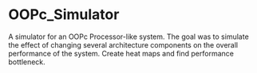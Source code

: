# OOPc_Simulator
A simulator for an OOPc Processor-like system. The goal was to simulate the effect of changing several architecture components on the overall performance of the system. Create heat maps and find performance bottleneck.
